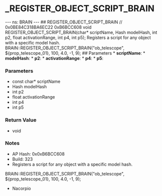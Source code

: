 # _REGISTER_OBJECT_SCRIPT_BRAIN

--- ns: BRAIN --- ## REGISTER_OBJECT_SCRIPT_BRAIN  // 0x0BE84C318BA6EC22 0xB6BCC608 void REGISTER_OBJECT_SCRIPT_BRAIN(char* scriptName, Hash modelHash, int p2, float activationRange, int p4, int p5);  Registers a script for any object with a specific model hash. BRAIN::REGISTER_OBJECT_SCRIPT_BRAIN("ob_telescope", ${prop_telescope_01}, 100, 4.0, -1, 9);  ## Parameters * **scriptName**: * **modelHash**: * **p2**: * **activationRange**: * **p4**: * **p5**:

### Parameters
* const char* scriptName
* Hash modelHash
* int p2
* float activationRange
* int p4
* int p5

### Return Value
* void

### Notes
* AP Hash: 0x0xB6BCC608
* Build: 323
* Registers a script for any object with a specific model hash.

BRAIN::REGISTER_OBJECT_SCRIPT_BRAIN("ob_telescope", ${prop_telescope_01}, 100, 4.0, -1, 9);

- Nacorpio

